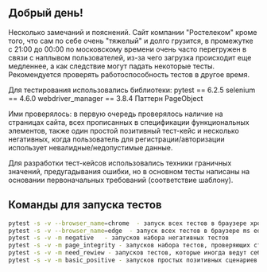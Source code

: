 ## Добрый день!
Несколько замечаний и пояснений. Сайт компании "Ростелеком" кроме того, что сам по себе очень "тяжелый" и долго грузится, в промежутке с 21:00 до 00:00 по московскому времени очень часто перегружен в связи с наплывом пользователей, из-за чего загрузка происходит еще медленнее, а как следствие могут падать некоторые тесты. Рекомендуется проверять работоспособность тестов в другое время.

 
Для тестирования использовались библиотеки:
pytest == 6.2.5 
selenium == 4.6.0
webdriver_manager == 3.8.4
Паттерн PageObject

Ими проверялось: в первую очередь проверялось наличие на страницах сайта, всех прописанных в спецификации функциональных элементов, также один простой позитивный тест-кейс и несколько негативных, когда пользователь для регистрации/авторизации использует невалидные/недопустимые данные.


Для разработки тест-кейсов использовались техники граничных значений, предугадывания ошибки, но в основном тесты написаны на основании первоначальных требований (соответствие шаблону).


## Команды для запуска тестов
```sh
pytest -s -v --browser_name=chrome  - запуск всех тестов в браузере хром (выбирается по умолчанию)
pytest -s -v --browser_name=edge  - запуск всех тестов в браузере ms edge (экспериментальная настройка)
pytest -s -v -m negative   - запусков набора негативных тестов
pytest -s -v -m page_integrity - запусков набора тестов, проверяющих страницу на соответствие макету и наличие всех основных функциональных элементов
pytest -s -v -m need_rewiew - запусков тестов, которые иногда ведут себя нестабильно
pytest -s -v -m basic_positive - запусков простых позитивных сценариев
```
